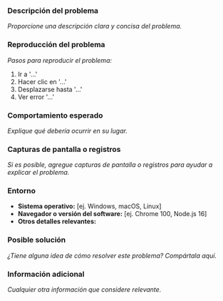 ### **Descripción del problema**
_Proporcione una descripción clara y concisa del problema._

### **Reproducción del problema**
_Pasos para reproducir el problema:_
1. Ir a '...'
2. Hacer clic en '...'
3. Desplazarse hasta '...'
4. Ver error '...'

### **Comportamiento esperado**
_Explique qué debería ocurrir en su lugar._

### **Capturas de pantalla o registros**
_Si es posible, agregue capturas de pantalla o registros para ayudar a explicar el problema._

### **Entorno**
- **Sistema operativo:** [ej. Windows, macOS, Linux]
- **Navegador o versión del software:** [ej. Chrome 100, Node.js 16]
- **Otros detalles relevantes:**

### **Posible solución**
_¿Tiene alguna idea de cómo resolver este problema? Compártala aquí._

### **Información adicional**
_Cualquier otra información que considere relevante._
